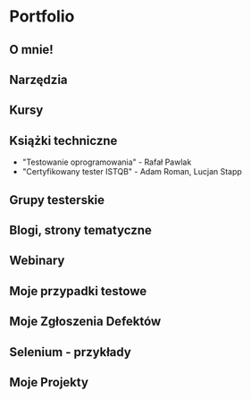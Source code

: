 # Portfolio
## O mnie!
## Narzędzia
## Kursy
## Książki techniczne 

* "Testowanie oprogramowania" -  Rafał Pawlak
* "Certyfikowany tester ISTQB" - Adam Roman, Lucjan Stapp

## Grupy testerskie
## Blogi, strony tematyczne
## Webinary
## Moje przypadki testowe
## Moje Zgłoszenia Defektów
## Selenium - przykłady
## Moje Projekty
